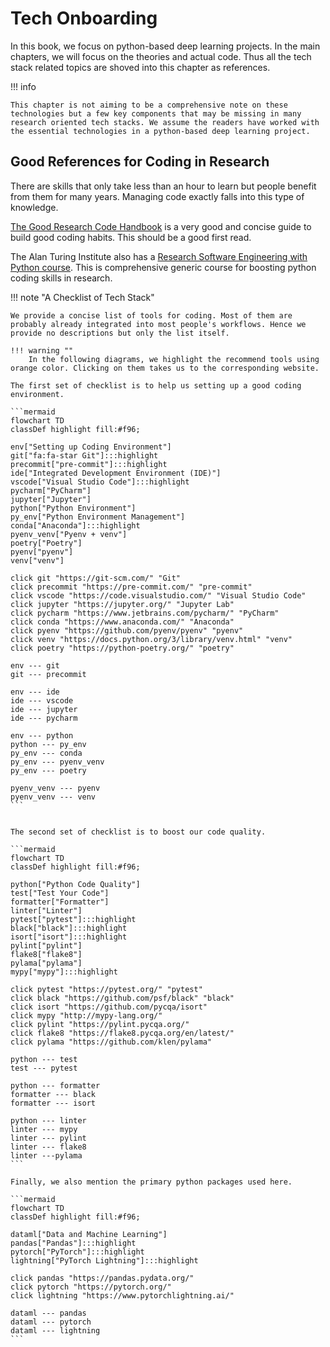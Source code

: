 # Tech Onboarding

In this book, we focus on python-based deep learning projects. In the main chapters, we will focus on the theories and actual code. Thus all the tech stack related topics are shoved into this chapter as references.

!!! info

    This chapter is not aiming to be a comprehensive note on these technologies but a few key components that may be missing in many research oriented tech stacks. We assume the readers have worked with the essential technologies in a python-based deep learning project.


## Good References for Coding in Research

There are skills that only take less than an hour to learn but people benefit from them for many years. Managing code exactly falls into this type of knowledge.

[The Good Research Code Handbook](https://goodresearch.dev) is a very good and concise guide to build good coding habits. This should be a good first read.

The Alan Turing Institute also has a [Research Software Engineering with Python course](https://alan-turing-institute.github.io/rse-course/html/index.html). This is comprehensive generic course for boosting python coding skills in research.


!!! note "A Checklist of Tech Stack"

    We provide a concise list of tools for coding. Most of them are probably already integrated into most people's workflows. Hence we provide no descriptions but only the list itself.

    !!! warning ""
        In the following diagrams, we highlight the recommend tools using orange color. Clicking on them takes us to the corresponding website.

    The first set of checklist is to help us setting up a good coding environment.

    ```mermaid
    flowchart TD
    classDef highlight fill:#f96;

    env["Setting up Coding Environment"]
    git["fa:fa-star Git"]:::highlight
    precommit["pre-commit"]:::highlight
    ide["Integrated Development Environment (IDE)"]
    vscode["Visual Studio Code"]:::highlight
    pycharm["PyCharm"]
    jupyter["Jupyter"]
    python["Python Environment"]
    py_env["Python Environment Management"]
    conda["Anaconda"]:::highlight
    pyenv_venv["Pyenv + venv"]
    poetry["Poetry"]
    pyenv["pyenv"]
    venv["venv"]

    click git "https://git-scm.com/" "Git"
    click precommit "https://pre-commit.com/" "pre-commit"
    click vscode "https://code.visualstudio.com/" "Visual Studio Code"
    click jupyter "https://jupyter.org/" "Jupyter Lab"
    click pycharm "https://www.jetbrains.com/pycharm/" "PyCharm"
    click conda "https://www.anaconda.com/" "Anaconda"
    click pyenv "https://github.com/pyenv/pyenv" "pyenv"
    click venv "https://docs.python.org/3/library/venv.html" "venv"
    click poetry "https://python-poetry.org/" "poetry"

    env --- git
    git --- precommit

    env --- ide
    ide --- vscode
    ide --- jupyter
    ide --- pycharm

    env --- python
    python --- py_env
    py_env --- conda
    py_env --- pyenv_venv
    py_env --- poetry

    pyenv_venv --- pyenv
    pyenv_venv --- venv
    ```


    The second set of checklist is to boost our code quality.

    ```mermaid
    flowchart TD
    classDef highlight fill:#f96;

    python["Python Code Quality"]
    test["Test Your Code"]
    formatter["Formatter"]
    linter["Linter"]
    pytest["pytest"]:::highlight
    black["black"]:::highlight
    isort["isort"]:::highlight
    pylint["pylint"]
    flake8["flake8"]
    pylama["pylama"]
    mypy["mypy"]:::highlight

    click pytest "https://pytest.org/" "pytest"
    click black "https://github.com/psf/black" "black"
    click isort "https://github.com/pycqa/isort"
    click mypy "http://mypy-lang.org/"
    click pylint "https://pylint.pycqa.org/"
    click flake8 "https://flake8.pycqa.org/en/latest/"
    click pylama "https://github.com/klen/pylama"

    python --- test
    test --- pytest

    python --- formatter
    formatter --- black
    formatter --- isort

    python --- linter
    linter --- mypy
    linter --- pylint
    linter --- flake8
    linter ---pylama
    ```

    Finally, we also mention the primary python packages used here.

    ```mermaid
    flowchart TD
    classDef highlight fill:#f96;

    dataml["Data and Machine Learning"]
    pandas["Pandas"]:::highlight
    pytorch["PyTorch"]:::highlight
    lightning["PyTorch Lightning"]:::highlight

    click pandas "https://pandas.pydata.org/"
    click pytorch "https://pytorch.org/"
    click lightning "https://www.pytorchlightning.ai/"

    dataml --- pandas
    dataml --- pytorch
    dataml --- lightning
    ```
